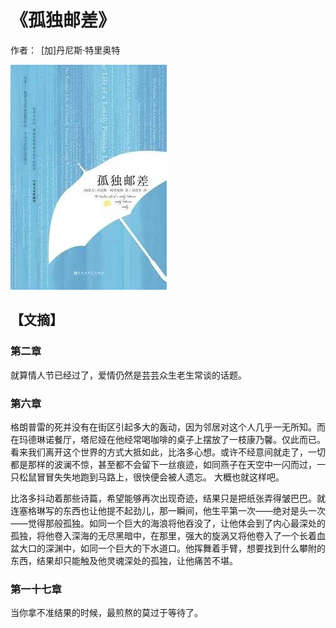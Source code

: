 # 《孤独邮差》

作者： [加]丹尼斯·特里奥特

![](./src/20250803164141.jpg)

## 【文摘】

### 第二章

就算情人节已经过了，爱情仍然是芸芸众生老生常谈的话题。  

### 第六章

格朗普雷的死并没有在街区引起多大的轰动，因为邻居对这个人几乎一无所知。而在玛德琳诺餐厅，塔尼娅在他经常喝咖啡的桌子上摆放了一枝康乃馨。仅此而已。看来我们离开这个世界的方式大抵如此，比洛多心想。或许不经意间就走了，一切都是那样的波澜不惊，甚至都不会留下一丝痕迹，如同燕子在天空中一闪而过，一只松鼠冒冒失失地跑到马路上，很快便会被人遗忘。 大概也就这样吧。  

比洛多抖动着那些诗篇，希望能够再次出现奇迹，结果只是把纸张弄得皱巴巴。就连塞格琳写的东西也让他提不起劲儿，那一瞬间，他生平第一次——绝对是头一次——觉得那般孤独。如同一个巨大的海浪将他吞没了，让他体会到了内心最深处的孤独，将他卷入深海的无尽黑暗中，在那里，强大的旋涡又将他卷入了一个长着血盆大口的深渊中，如同一个巨大的下水道口。他挥舞着手臂，想要找到什么攀附的东西，结果却只能触及他灵魂深处的孤独，让他痛苦不堪。  

### 第一十七章

当你拿不准结果的时候，最煎熬的莫过于等待了。  


